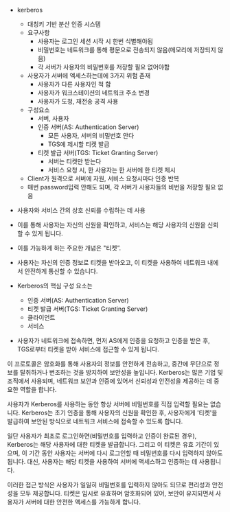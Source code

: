 
- kerberos
	- 대칭키 기반 분산 인증 시스템
	- 요구사항
		- 사용자는 로그인 세션 시작 시 한번 식별해야됨
		- 비밀번호는 네트워크를 통해 평문으로 전송되지 않음(메모리에 저장되지 않음)
		- 각 서버가 사용자의 비밀번호를 저장할 필요 없어야함
	- 사용자가 서버에 엑세스하는데에 3가지 위험 존재
		- 사용자가 다른 사용자인 척 함
		- 사용자가 워크스테이션의 네트워크 주소 변경
		- 사용자가 도청, 재전송 공격 사용
	- 구성요소
		- 서버, 사용자
		- 인증 서버(AS: Authentication Server)
			- 모든 사용자, 서버의 비밀번호 안다
			- TGS에 제시할 티켓 발급
		- 티켓 발급 서버(TGS: Ticket Granting Server)
			- 서버는 티켓만 받는다
			- 서비스 요청 시, 한 사용자는 한 서버에 한 티켓 제시
	- Client가 원격으로 서버에 자원, 서비스 요청시마다 인증 반복
	- 매번 password입력 안해도 되며, 각 서버가 사용자들의 비번을 저장할 필요 없음

- 사용자와 서비스 간의 상호 신뢰를 수립하는 데 사용
- 이를 통해 사용자는 자신의 신원을 확인하고, 서비스는 해당 사용자의 신원을 신뢰할 수 있게 됩니다. 
- 이를 가능하게 하는 주요한 개념은 "티켓”. 
- 사용자는 자신의 인증 정보로 티켓을 받아오고, 이 티켓을 사용하여 네트워크 내에서 안전하게 통신할 수 있습니다.

- Kerberos의 핵심 구성 요소는 
	- 인증 서버(AS: Authentication Server)
	- 티켓 발급 서버(TGS: Ticket Granting Server)
	- 클라이언트 
	- 서비스 
- 사용자가 네트워크에 접속하면, 먼저 AS에게 인증을 요청하고 인증을 받은 후, TGS로부터 티켓을 받아 서비스에 접근할 수 있게 됩니다.

이 프로토콜은 암호화를 통해 사용자의 정보를 안전하게 전송하고, 중간에 무단으로 정보를 탈취하거나 변조하는 것을 방지하여 보안성을 높입니다. Kerberos는 많은 기업 및 조직에서 사용되며, 네트워크 보안과 인증에 있어서 신뢰성과 안전성을 제공하는 데 중요한 역할을 합니다.

사용자가 Kerberos를 사용하는 동안 항상 서버에 비밀번호를 직접 입력할 필요는 없습니다. Kerberos는 초기 인증을 통해 사용자의 신원을 확인한 후, 사용자에게 '티켓'을 발급하여 보안된 방식으로 네트워크 서비스에 접속할 수 있도록 합니다.

일단 사용자가 최초로 로그인하면(비밀번호를 입력하고 인증이 완료된 경우), Kerberos는 해당 사용자에 대한 티켓을 발급합니다. 그리고 이 티켓은 유효 기간이 있으며, 이 기간 동안 사용자는 서버에 다시 로그인할 때 비밀번호를 다시 입력하지 않아도 됩니다. 대신, 사용자는 해당 티켓을 사용하여 서버에 액세스하고 인증하는 데 사용됩니다.

이러한 접근 방식은 사용자가 일일히 비밀번호를 입력하지 않아도 되므로 편리성과 안전성을 모두 제공합니다. 티켓은 임시로 유효하며 암호화되어 있어, 보안이 유지되면서 사용자가 서버에 대한 안전한 액세스를 가능하게 합니다.